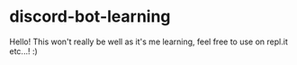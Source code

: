 # discord-bot-learning
Hello! This won't really be well as it's me learning, feel free to use on repl.it etc...! :)
